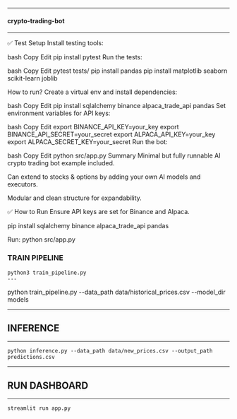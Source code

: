 -------------------------------
#### crypto-trading-bot ####
-------------------------------

✅ Test Setup
Install testing tools:

bash
Copy
Edit
pip install pytest
Run the tests:

bash
Copy
Edit
pytest tests/
pip install pandas
pip install matplotlib
seaborn 
scikit-learn 
joblib


How to run?
Create a virtual env and install dependencies:

bash
Copy
Edit
pip install sqlalchemy binance alpaca_trade_api pandas
Set environment variables for API keys:

bash
Copy
Edit
export BINANCE_API_KEY=your_key
export BINANCE_API_SECRET=your_secret
export ALPACA_API_KEY=your_key
export ALPACA_SECRET_KEY=your_secret
Run the bot:

bash
Copy
Edit
python src/app.py
Summary
Minimal but fully runnable AI crypto trading bot example included.

Can extend to stocks & options by adding your own AI models and executors.

Modular and clean structure for expandability.

✅ How to Run
Ensure API keys are set for Binance and Alpaca.

pip install sqlalchemy binance alpaca_trade_api pandas

Run: python src/app.py

### TRAIN PIPELINE ###
```
python3 train_pipeline.py
---
```
python train_pipeline.py --data_path data/historical_prices.csv --model_dir models

--------------------------
## INFERENCE ##
----------------------
```
python inference.py --data_path data/new_prices.csv --output_path predictions.csv
```

---------------------------
## RUN DASHBOARD ##
--------------------------
```
streamlit run app.py
```



